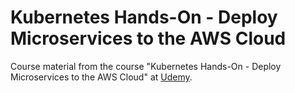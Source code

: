 # Kubernetes Hands-On - Deploy Microservices to the AWS Cloud

Course material from the course "Kubernetes Hands-On - Deploy Microservices to the AWS Cloud" at [Udemy](https://www.udemy.com/course/kubernetes-microservices/).